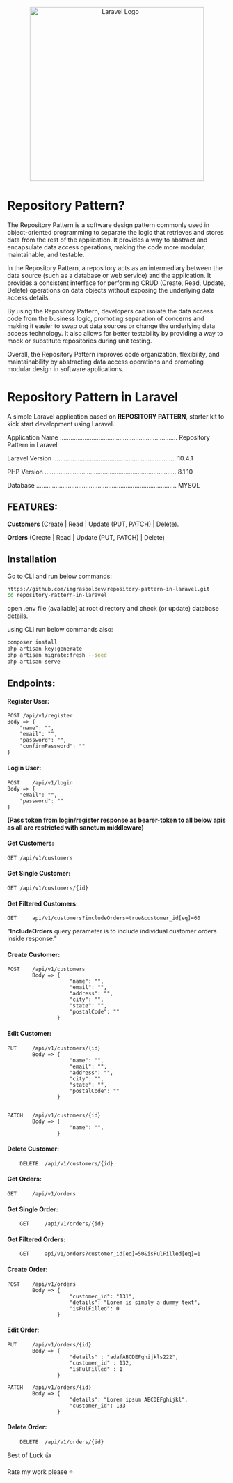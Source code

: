 <p align="center"><a href="https://laravel.com" target="_blank"><img src="https://raw.githubusercontent.com/laravel/art/master/logo-lockup/5%20SVG/2%20CMYK/1%20Full%20Color/laravel-logolockup-cmyk-red.svg" width="400" alt="Laravel Logo"></a></p>


# Repository Pattern? 

The Repository Pattern is a software design pattern commonly used in object-oriented programming to separate the logic that retrieves and stores data from the rest of the application. It provides a way to abstract and encapsulate data access operations, making the code more modular, maintainable, and testable.

In the Repository Pattern, a repository acts as an intermediary between the data source (such as a database or web service) and the application. It provides a consistent interface for performing CRUD (Create, Read, Update, Delete) operations on data objects without exposing the underlying data access details.

By using the Repository Pattern, developers can isolate the data access code from the business logic, promoting separation of concerns and making it easier to swap out data sources or change the underlying data access technology. It also allows for better testability by providing a way to mock or substitute repositories during unit testing.

Overall, the Repository Pattern improves code organization, flexibility, and maintainability by abstracting data access operations and promoting modular design in software applications.

# Repository Pattern in Laravel

A simple Laravel application based on **REPOSITORY PATTERN**,  starter kit to kick start development using Laravel. 

Application Name ................................................................... Repository Pattern in Laravel

Laravel Version ...................................................................... 10.4.1

PHP Version ........................................................................... 8.1.10

Database ................................................................................ MYSQL 

## FEATURES:
**Customers**  	(Create | Read | Update (PUT, PATCH) | Delete).

**Orders**  		(Create | Read | Update (PUT, PATCH) | Delete) 

## Installation
Go to CLI and run below commands:  
```bash
https://github.com/imgrasooldev/repository-pattern-in-laravel.git
cd repository-rattern-in-laravel
```
open .env file (available) at root directory and check (or update) database details.

using CLI run below commands also:  
```bash
composer install
php artisan key:generate
php artisan migrate:fresh --seed
php artisan serve
```

## Endpoints: 

#### Register User: 
```
POST /api/v1/register
Body => {
    "name": "",
    "email": "",
    "password": "",
    "confirmPassword": ""
}
```

#### Login User: 
```
POST	/api/v1/login
Body => {
    "email": "",
    "password": ""
}
```

**(Pass token from login/register response as bearer-token to all below apis as all are restricted with sanctum middleware)**

#### Get Customers: 
```
GET	/api/v1/customers
```
#### Get Single Customer: 
```
GET	/api/v1/customers/{id}
```
#### Get Filtered Customers: 
```
GET 	api/v1/customers?includeOrders=true&customer_id[eq]=60
```
"**IncludeOrders** query parameter is to include individual customer orders inside response."

#### Create Customer:
```
POST	/api/v1/customers
        Body => {
    			    "name": "",
    				"email": "",
    				"address": "",
    				"city": "",
    				"state": "",
    				"postalCode": ""
                }
```

#### Edit Customer:
```
PUT 	/api/v1/customers/{id}
		Body => {
                    "name": "",
                    "email": "",
                    "address": "",
                    "city": "",
                    "state": "",
                    "postalCode": ""
                }


PATCH 	/api/v1/customers/{id}
		Body => {
                    "name": "",
                }
```

#### Delete Customer:
```
	DELETE 	/api/v1/customers/{id}
```
#### Get Orders:
```
GET 	/api/v1/orders
```
#### Get Single Order:
```
	GET 	/api/v1/orders/{id}
```
#### Get Filtered Orders:
```
	GET	    api/v1/orders?customer_id[eq]=50&isFulFilled[eq]=1
```
#### Create Order:
```
POST	/api/v1/orders
        Body => {
                    "customer_id": "131",
					"details": "Lorem is simply a dummy text",
					"isFulFilled": 0
                }
```

#### Edit Order:
```
PUT 	/api/v1/orders/{id}
        Body => {
                    "details" : "adafABCDEFghijkls222", 
					"customer_id" : 132,
					"isFulFilled" : 1
                }

PATCH 	/api/v1/orders/{id}
        Body => {
                    "details": "Lorem ipsum ABCDEFghijkl",
					"customer_id": 133
                }
```

#### Delete Order:
```
	DELETE 	/api/v1/orders/{id}
```





Best of Luck :+1:

Rate my work please :star:
